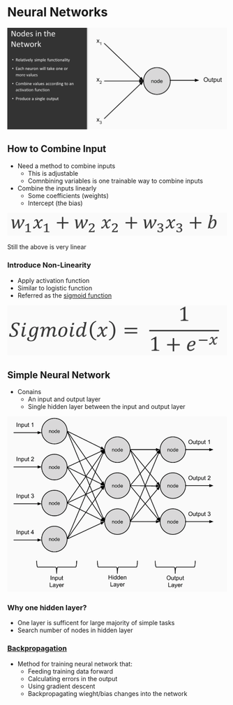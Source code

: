 # Neural Networks

![a](network_nodes.png)

## How to Combine Input

* Need a method to combine inputs
  * This is adjustable
  * Comnbining variables is one trainable way to combine inputs
* Combine the inputs linearly
  * Some coefficients (weights)
  * Intercept (the bias)

![b](basic_combine_func.png)

Still the above is very linear

### Introduce Non-Linearity

* Apply activation function
* Similar to logistic function
* Referred as the [sigmoid function](https://en.wikipedia.org/wiki/Sigmoid_function)

![c](sigmoid.png)

## Simple Neural Network

* Conains
  * An input and output layer
  * Single hidden layer between the input and output layer

![d](ref_architecture.png)

### Why one hidden layer?

* One layer is sufficent for large majority of simple tasks
* Search number of nodes in hidden layer

### [Backpropagation](https://en.wikipedia.org/wiki/Backpropagation)

* Method for training neural network that:
  * Feeding training data forward
  * Calculating errors in the output
  * Using gradient descent
  * Backpropagating wieght/bias changes into the network
